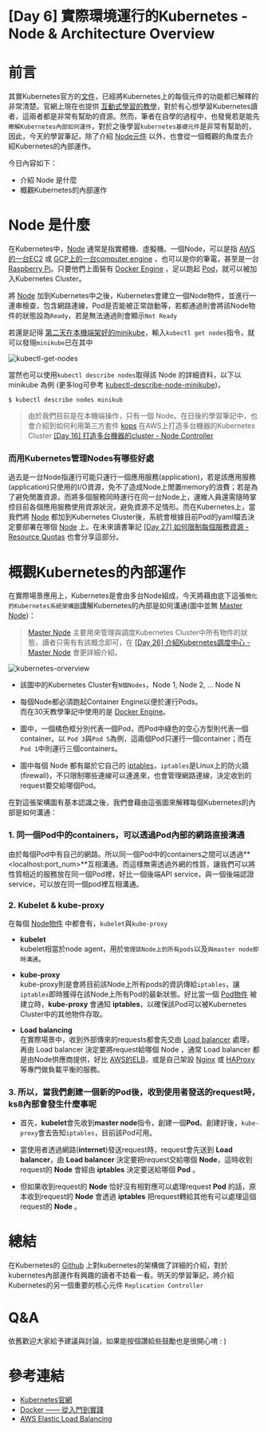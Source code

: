 # [Day 6] 實際環境運行的Kubernetes - Node & Architecture Overview




# 前言
其實Kubernetes官方的[文件](https://kubernetes.io/)，已經將Kubernetes上的每個元件的功能都已解釋的非常清楚。官網上現在也提供 [互動式學習的教學](https://kubernetes.io/docs/tutorials/kubernetes-basics/cluster-interactive/)，對於有心想學習Kubernetes讀者，這兩者都是非常有幫助的資源。然而，筆者在自學的過程中，也發覺若是能先`暸解Kubernetes內部如何運作`，對於之後學習`kubernetes基礎元件`是非常有幫助的，因此，今天的學習筆記，除了介紹 [Node元件](https://kubernetes.io/docs/concepts/architecture/nodes) 以外，也會從一個概觀的角度去介紹Kubernetes的內部運作。

今日內容如下：

 - 介紹 Node 是什麼
 - 概觀Kubernetes的內部運作




# Node 是什麼
在Kubernetes中，[Node](https://kubernetes.io/docs/concepts/architecture/nodes) 通常是指實體機、虛擬機。一個Node，可以是指 [AWS的一台EC2](https://aws.amazon.com/tw/ec2/) 或 [GCP上的一台computer engine](https://cloud.google.com/compute/docs/instances/) ，也可以是你的筆電，甚至是一台 [Raspberry Pi](https://zh.wikipedia.org/wiki/%E6%A0%91%E8%8E%93%E6%B4%BE)。只要他們上面裝有 [Docker Engine](https://docs.docker.com/) ，足以跑起 [Pod](https://kubernetes.io/docs/concepts/workloads/pods/pod/)，就可以被加入Kubernetes Cluster。

將 [Node](https://kubernetes.io/docs/concepts/architecture/nodes) 加到Kubernetes中之後，Kubernetes會建立一個Node物件，並進行一連串檢查，包含網路連線，Pod是否能被正常啟動等，若都通過則會將該Node物件的狀態設為`Ready`，若是無法通過則會顯示`Not Ready`  

若還是記得 [第二天在本機端架好的minikube](https://ithelp.ithome.com.tw/articles/10192490)，輸入`kubectl get nodes`指令，就可以發現`minikube`已在其中

![kubectl-get-nodes](https://github.com/zxcvbnius/k8s-30-day-sharing/blob/master/Day06/kubectl-get-nodes.png?raw=true)

當然也可以使用`kubectl describe nodes`取得該 Node 的詳細資料，以下以 minikube 為例 (更多log可參考 [kubectl-describe-node-minikube](https://github.com/zxcvbnius/k8s-30-day-sharing/blob/master/Day06/kubectl-describe-node-minikube.log))，

```
$ kubectl describe nodes minikub
```


> 由於我們目前是在本機端操作，只有一個 Node。在日後的學習筆記中，也會介紹到如何利用第三方套件 [kops](https://github.com/kubernetes/kops) 在AWS上打造多台機器的Kubernetes Cluster  [[Day 16] 打造多台機器的cluster - Node Controller]()



### 而用Kubernetes管理Nodes有哪些好處

過去是一台Node指運行可能只運行一個應用服務(application)，若是該應用服務(application)只使用的I/O資源，免不了造成Node上閒置memory的浪費；若是為了避免閒置資源，而將多個服務同時運行在同一台Node上，運維人員還需隨時掌控目前各個應用服務使用資源狀況，避免資源不足情形。而在Kubernetes上，當我們將 [Node](https://kubernetes.io/docs/concepts/architecture/nodes) 都加到Kubernetes Cluster後，系統會根據目前Pod的yaml檔去決定要部署在哪個 [Node](https://kubernetes.io/docs/concepts/architecture/nodes) 上。在未來讀書筆記 [[Day 27] 如何限制每個服務資源 - Resource Quotas]() 也會分享這部分。




# 概觀Kubernetes的內部運作
在實際場景應用上，Kubernetes是會由多台Node組成，今天將藉由底下這張`簡化的Kubernetes系統架構圖`講解Kubernetes的內部是如何溝通(圖中並無 [Master Node](https://kubernetes.io/docs/concepts/architecture/master-node-communication/))：  

> [Master Node](https://kubernetes.io/docs/concepts/architecture/master-node-communication/) 主要用來管理與調度Kubernetes Cluster中所有物件的狀態，讀者只需有有該概念即可，在 [[Day 26] 介紹Kubernetes調度中心 - Master Node]() 會更詳細介紹。


![kubernetes-orverview](https://github.com/zxcvbnius/k8s-30-day-sharing/blob/master/Day06/kubernetes-orverview.png?raw=true)

 - 該圖中的Kubernetes Cluster有`N個Nodes`，Node 1, Node 2, ... Node N

 - 每個Node都必須跑起Container Engine以便於運行Pods。  
   而在30天教學筆記中使用的是 [Docker Engine](https://docs.docker.com/)。

 - 圖中，一個橘色框分別代表一個Pod，而Pod中綠色的空心方型則代表一個container。以 `Pod 3`與`Pod 5`為例，這兩個Pod只運行一個container；而在`Pod 1`中則運行三個containers。

 - 圖中每個 Node 都有屬於它自己的 [iptables](https://zh.wikipedia.org/wiki/Iptables)，`iptables`是Linux上的防火牆(firewall)，不只限制哪些連線可以連進來，也會管理網路連線，決定收到的request要交給哪個Pod。


在對這張架構圖有基本認識之後，我們會藉由這張圖來解釋每個Kubernetes的內部是如何溝通：

### 1. 同一個Pod中的containers，可以透過Pod內部的網路直接溝通

由於每個Pod中有自己的網路。所以同一個Pod中的containers之間可以透過**\<localhost:port_num\>**互相溝通。而這樣無需透過外網的性質，讓我們可以將性質相近的服務放在同一個Pod裡，好比一個後端API service，與一個後端認證service，可以放在同一個pod裡互相溝通。

### 2. Kubelet & kube-proxy
在每個 [Node物件](https://kubernetes.io/docs/concepts/architecture/nodes) 中都會有，`kubelet`與`kube-proxy`

 - **kubelet**  
   kubelet相當於node agent，用於`管理該Node上的所有pods`以及`與master node即時溝通`。

 - **kube-proxy**  
   kube-proxy則是會將目前該Node上所有pods的資訊傳給`iptables`，讓`iptables`即時獲得在該Node上所有Pod的最新狀態。好比當一個 [Pod物件](https://kubernetes.io/docs/concepts/architecture/pods) 被建立時，**kube-proxy** 會通知 **iptables**，以確保該Pod可以被Kubernetes Cluster中的其他物件存取。

 - **Load balancing**     
   在實際場景中，收到外部傳來的requests都會先交由 [Load balancer](https://en.wikipedia.org/wiki/Load_balancing_(computing)) 處理，再由 Load balancer 決定要將request給哪個 Node ，通常 Load balancer 都是由Node供應商提供，好比 [AWS的ELB](https://aws.amazon.com/tw/elasticloadbalancing/)，或是自己架設 [Nginx](https://nginx.org/en/) 或 [HAProxy](http://www.haproxy.org/)等專門做負載平衡的服務。

### 3. 所以，當我們創建一個新的Pod後，收到使用者發送的request時，ks8內部會發生什麼事呢
 - 首先，**kubelet**會先收到**master node**指令，創建一個**Pod**。創建好後，`kube-proxy`會去告知`iptables`，目前該Pod可用。

 - 當使用者透過網路(**internet**)發送request時，request會先送到 **Load balancer**，由 **Load balancer** 決定要把request交給哪個 **Node**，這時收到request的 **Node** 會經由 **iptables** 決定要送給哪個 **Pod** 。

 - 但如果收到request的 **Node** 恰好沒有相對應可以處理request **Pod** 的話，原本收到request的 **Node** 會透過 **iptables** 把request轉給其他有可以處理這個request的 **Node** 。




# 總結
在Kubernetes的 [Github](https://github.com/kubernetes/community/blob/master/contributors/design-proposals/architecture/architecture.md) 上對kubernetes的架構做了詳細的介紹，對於kubernetes內部運作有興趣的讀者不妨看一看。明天的學習筆記，將介紹Kubernetes的另一個重要的核心元件 `Replication Controller`



# Q&A
依舊歡迎大家給予建議與討論，如果能按個讚給些鼓勵也是很開心唷 : )




# 參考連結

 - [Kubernetes官網](https://kubernetes.io)
 - [Docker —— 從入門到實踐](https://philipzheng.gitbooks.io/docker_practice/content/)
 - [AWS Elastic Load Balancing](https://aws.amazon.com/tw/elasticloadbalancing/)
